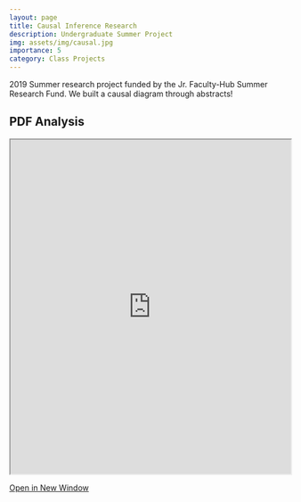 ```yaml
---
layout: page
title: Causal Inference Research
description: Undergraduate Summer Project
img: assets/img/causal.jpg
importance: 5
category: Class Projects
---
```


2019 Summer research project funded by the Jr. Faculty-Hub Summer Research Fund. We built a causal diagram through abstracts!

## PDF Analysis

<iframe src="https://nickdi.github.io/assets/pdf/CausalFirst.pdf" width="100%" height="600px"></iframe>

[Open in New Window](https://nickdi.github.io/assets/pdf/CausalFirst.pdf)
